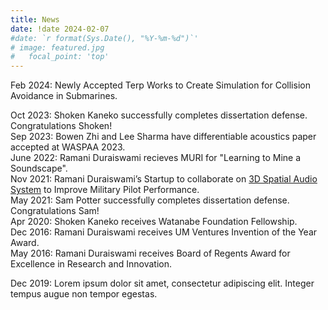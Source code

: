 ```yaml
---
title: News
date: !date 2024-02-07
#date: `r format(Sys.Date(), "%Y-%m-%d")`'
# image: featured.jpg
#   focal_point: 'top'
---
```


Feb 2024: Newly Accepted Terp Works to Create Simulation for Collision Avoidance in Submarines.

Oct 2023: Shoken Kaneko successfully completes dissertation defense. Congratulations Shoken!  
Sep 2023: Bowen Zhi and Lee Sharma have differentiable acoustics paper accepted at WASPAA 2023.  
June 2022: Ramani Duraiswami recieves MURI for "Learning to Mine a Soundscape".  
Nov 2021: Ramani Duraiswami’s Startup to collaborate on [3D Spatial Audio System](https://www.cs.umd.edu/article/2021/11/duraiswami%E2%80%99s-startup-collaborates-3d-spatial-audio-system-improve-military-pilot) to Improve Military Pilot Performance.  
May 2021: Sam Potter successfully completes dissertation defense. Congratulations Sam!  
Apr 2020: Shoken Kaneko receives Watanabe Foundation Fellowship.  
Dec 2016: Ramani Duraiswami receives UM Ventures Invention of the Year Award.  
May 2016: Ramani Duraiswami receives Board of Regents Award for Excellence in Research and Innovation.  

<!--more-->

Dec 2019: Lorem ipsum dolor sit amet, consectetur adipiscing elit. Integer tempus augue non tempor egestas.  
